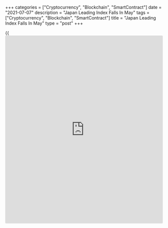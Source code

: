 +++
categories = ["Cryptocurrency", "Blockchain", "SmartContract"]
date = "2021-07-07"
description = "Japan Leading Index Falls In May"
tags = ["Cryptocurrency", "Blockchain", "SmartContract"]
title = "Japan Leading Index Falls In May"
type = "post"
+++

{{<iframe id="large-banner" src="https://www.bounty.group/#slide=12.0" width="100%" height="600" scrolling="no" style="border: 0px solid rgb(216, 221, 230); border-radius: 3px;">}}

Japan's leading index decreased in May, preliminary data from the
Cabinet Office showed on Wednesday.

The leading index, which measures the future economic activity, fell to
102.6 in May from 103.8 in April. In March, reading was 102.4.

The coincident index decreased to 92.7 in May from 95.3 in the previous
month.

This was the lowest since February, when the reading was 89.9.

The lagging index declined to 99.3 in May from 100.8 in the prior month.
In March, the index was 93.7.

For comments and feedback [contact](https://www.playgroundfx.com/contact/): editorial@rtt[news](https://www.letsplayfx.com/blog/forex-news-website/).com

[Economic News][1]

 **What parts of the world are seeing the best (and worst) economic
performances lately? Click[here][2] to check out our [Econ Scorecard][2]
and find out! See up-to-the-moment [ranking](https://www.playgroundfx.com/blog/crypto-exchange-ranking/)s for the best and worst
performers in [GDP][3], [unemployment rate][4], [inflation][2] and much
more.**

   1. www.rtt[news](https://www.letsplayfx.com/blog/forex-news-website/).com/Content/EconomicNews.aspx
   2. www.rtt[news](https://www.letsplayfx.com/blog/forex-news-website/).com/economic-scorecard/world-rank/CPI/highest-performance.aspx
   3. www.rtt[news](https://www.letsplayfx.com/blog/forex-news-website/).com/economic-scorecard/world-rank/GDP/highest-performance.aspx
   4. www.rtt[news](https://www.letsplayfx.com/blog/forex-news-website/).com/economic-scorecard/world-rank/unemployment-rate/lowest-performance.aspx